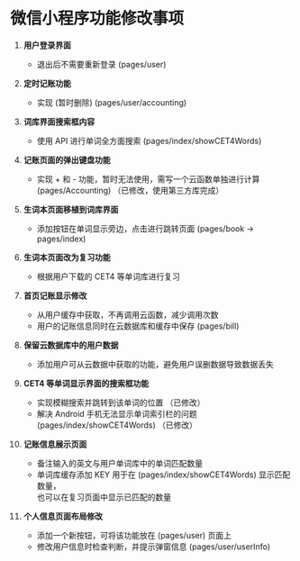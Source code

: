 # 微信小程序功能修改事项

1. **用户登录界面**  
   - 退出后不需要重新登录 (pages/user)

2. **定时记账功能**  
   - 实现 (暂时删除) (pages/user/accounting)

3. **词库界面搜索框内容**  
   - 使用 API 进行单词全方面搜索 (pages/index/showCET4Words)

4. **记账页面的弹出键盘功能**  
   - 实现 + 和 - 功能，暂时无法使用，需写一个云函数单独进行计算 (pages/Accounting) （已修改，使用第三方库完成）

5. **生词本页面移植到词库界面**  
   - 添加按钮在单词显示旁边，点击进行跳转页面 (pages/book -> pages/index)

6. **生词本页面改为复习功能**  
   - 根据用户下载的 CET4 等单词库进行复习

7. **首页记账显示修改**  
   - 从用户缓存中获取，不再调用云函数，减少调用次数  
   - 用户的记账信息同时在云数据库和缓存中保存 (pages/bill)

8. **保留云数据库中的用户数据**  
   - 添加用户可从云数据中获取的功能，避免用户误删数据导致数据丢失

9. **CET4 等单词显示界面的搜索框功能**  
   - 实现模糊搜索并跳转到该单词的位置 （已修改） 
   - 解决 Android 手机无法显示单词索引栏的问题 (pages/index/showCET4Words) （已修改）

10. **记账信息展示页面**  
    - 备注输入的英文与用户单词库中的单词匹配数量  
    - 单词库缓存添加 KEY 用于在 (pages/index/showCET4Words) 显示匹配数量，  
    也可以在复习页面中显示已匹配的数量

11. **个人信息页面布局修改**  
    - 添加一个新按钮，可将该功能放在 (pages/user) 页面上  
    - 修改用户信息时检查判断，并提示弹窗信息 (pages/user/userInfo)
